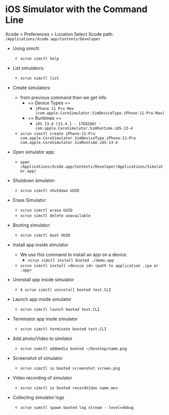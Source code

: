 # iOS Simulator with the Command Line

Xcode > Preferences > Location
Select Xcode path: `/Applications/Xcode.app/Contents/Developer`

- Using simctl:
    - `xcrun simctl help`
- List simulators:
    - `xcrun simctl list`
- Create simulators:
    - from previous command then we get info
        - == Device Types ==
            - `iPhone 11 Pro Max (com.apple.CoreSimulator.SimDeviceType.iPhone-11-Pro-Max)`
        - == Runtimes ==
            - `iOS 13.4 (13.4.1 - 17E8260) - com.apple.CoreSimulator.SimRuntime.iOS-13-4`
    - `xcrun simctl create iPhone-11-Pro
      com.apple.CoreSimulator.SimDeviceType.iPhone-11-Pro
      com.apple.CoreSimulator.SimRuntime.iOS-13-4`

- Open simulator app:
    - `open /Applications/Xcode.app/Contents/Developer/Applications/Simulator.app/`
- Shutdown simulator:
    - `xcrun simctl shutdown UUID`
- Erase Simulator:
    - `xcrun simctl erase UUID`
    - `xcrun simctl delete unavailable`
- Booting simulator:
    - `xcrun simctl boot UUID`
- Install app inside simulator
    - We use this command to install an app on a device.
        - `xcrun simctl install booted ./demo.app`
    - `xcrun simctl install <device id> <path to application .ipa or .app>`

- Uninstall app inside simulator
    - `$ xcrun simctl uninstall booted test.CLI`
- Launch app inside simulator
    - `xcrun simctl launch booted test.CLI`
- Terminator app insde simulator
    - `xcrun simctl terminate booted test.CLI`
- Add photo/Video to similator
    - `xcrun sumctl addmedia booted ~/Desktop/name.png`
- Screenshot of simulator
    - `xcrun simctl io booted screenshot screen.png`
- Video recording of simulator
    - `xcrun simctl io booted recordVideo name.mov`
- Collecting simulator logs
    - `xcrun sumctl spawn booted log stream - level=debug`
